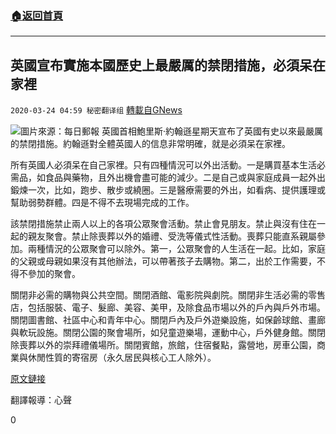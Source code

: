 ###  [:house:返回首頁](https://github.com/ourhimalayas/txt)
---

## 英國宣布實施本國歷史上最嚴厲的禁閉措施，必須呆在家裡
`2020-03-24 04:59 秘密翻译组` [轉載自GNews](https://gnews.org/zh-hant/150340/)

![](https://s3-ap-northeast-1.amazonaws.com/news.guo.offload.media/wp-content/uploads/2020/03/24045650/7352AE02-9FC9-4BA4-B2BC-70DC75D8AB1A.jpeg)圖片來源：每日郵報
英國首相鮑里斯·約翰遜星期天宣布了英國有史以來最嚴厲的禁閉措施。約翰遜對全體英國人的信息非常明確，就是必須呆在家裡。

所有英國人必須呆在自己家裡。只有四種情況可以外出活動。一是購買基本生活必需品，如食品與藥物，且外出機會盡可能的減少。二是自己或與家庭成員一起外出鍛煉一次，比如，跑步、散步或繞圈。三是醫療需要的外出，如看病、提供護理或幫助弱勢群體。四是不得不去現場完成的工作。

該禁閉措施禁止兩人以上的各項公眾聚會活動。禁止會見朋友。禁止與沒有住在一起的親友聚會。禁止除喪葬以外的婚禮、受洗等儀式性活動。喪葬只能直系親屬參加。兩種情況的公眾聚會可以除外。第一，公眾聚會的人生活在一起。比如，家庭的父親或母親如果沒有其他辦法，可以帶著孩子去購物。第二，出於工作需要，不得不參加的聚會。

關閉非必需的購物與公共空間。關閉酒館、電影院與劇院。關閉非生活必需的零售店，包括服裝、電子、髮廊、美容、美甲，及除食品市場以外的戶內與戶外市場。關閉圖書館、社區中心和青年中心。關閉戶內及戶外遊樂設施，如保齡球館、畫廊與軟玩設施。關閉公園的聚會場所，如兒童遊樂場，運動中心，戶外健身館。關閉除喪葬以外的崇拜禮儀場所。關閉賓館，旅館，住宿餐點，露營地，房車公園，商業與休閒性質的寄宿房（永久居民與核心工人除外）。

[原文鏈接](https://www.dailymail.co.uk/news/article-8144409/Boris-Johnson-announces-dramatic-coronavirus-lockdown.html)

翻譯報導：心聲

0

